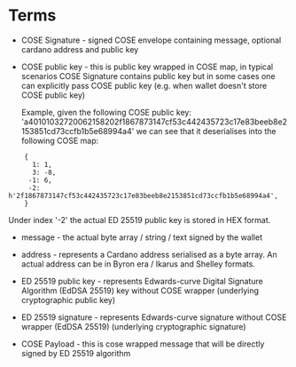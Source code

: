 # Terms

- COSE Signature - signed COSE envelope containing message, optional cardano address and public key

- COSE public key - this is public key wrapped in COSE map, in typical scenarios COSE Signature contains public key
 but in some cases one can explicitly pass COSE public key (e.g. when wallet doesn't store COSE public key)

  Example, given the following COSE public key: 'a40101032720062158202f1867873147cf53c442435723c17e83beeb8e2153851cd73ccfb1b5e68994a4'
  we can see that it deserialises into the following COSE map:

```
    {
      1: 1,
      3: -8,
     -1: 6,
     -2: h'2f1867873147cf53c442435723c17e83beeb8e2153851cd73ccfb1b5e68994a4',
    }
```

  Under index '-2' the actual  ED 25519 public key is stored in HEX format.

- message - the actual byte array / string / text signed by the wallet

- address - represents a Cardano address serialised as a byte array. An actual address can be in Byron era / Ikarus and Shelley formats.

- ED 25519 public key - represents Edwards-curve Digital Signature Algorithm (EdDSA 25519) key without COSE wrapper (underlying cryptographic public key)

- ED 25519 signature - represents Edwards-curve signature without COSE wrapper (EdDSA 25519) (underlying cryptographic signature)

- COSE Payload - this is cose wrapped message that will be directly signed by ED 25519 algorithm
